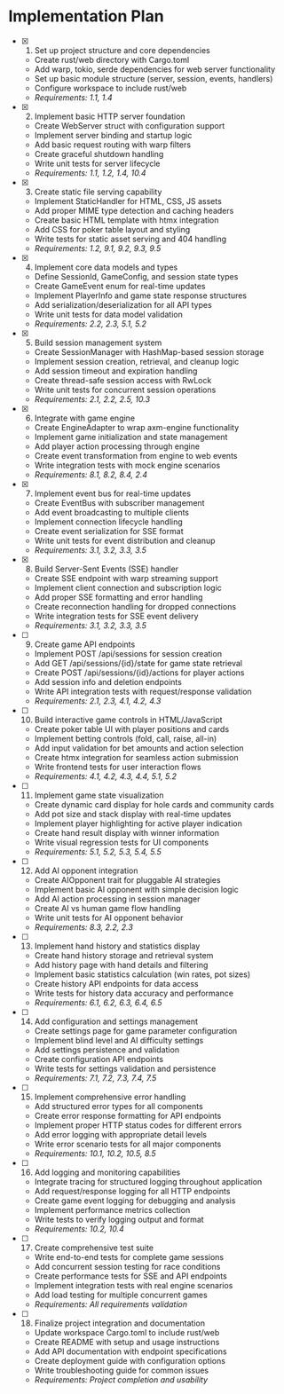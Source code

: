# Implementation Plan

- [x] 1. Set up project structure and core dependencies
  - Create rust/web directory with Cargo.toml
  - Add warp, tokio, serde dependencies for web server functionality
  - Set up basic module structure (server, session, events, handlers)
  - Configure workspace to include rust/web
  - _Requirements: 1.1, 1.4_

- [x] 2. Implement basic HTTP server foundation
  - Create WebServer struct with configuration support
  - Implement server binding and startup logic
  - Add basic request routing with warp filters
  - Create graceful shutdown handling
  - Write unit tests for server lifecycle
  - _Requirements: 1.1, 1.2, 1.4, 10.4_

- [x] 3. Create static file serving capability
  - Implement StaticHandler for HTML, CSS, JS assets
  - Add proper MIME type detection and caching headers
  - Create basic HTML template with htmx integration
  - Add CSS for poker table layout and styling
  - Write tests for static asset serving and 404 handling
  - _Requirements: 1.2, 9.1, 9.2, 9.3, 9.5_

- [x] 4. Implement core data models and types
  - Define SessionId, GameConfig, and session state types
  - Create GameEvent enum for real-time updates
  - Implement PlayerInfo and game state response structures
  - Add serialization/deserialization for all API types
  - Write unit tests for data model validation
  - _Requirements: 2.2, 2.3, 5.1, 5.2_

- [x] 5. Build session management system
  - Create SessionManager with HashMap-based session storage
  - Implement session creation, retrieval, and cleanup logic
  - Add session timeout and expiration handling
  - Create thread-safe session access with RwLock
  - Write unit tests for concurrent session operations
  - _Requirements: 2.1, 2.2, 2.5, 10.3_

- [x] 6. Integrate with game engine
  - Create EngineAdapter to wrap axm-engine functionality
  - Implement game initialization and state management
  - Add player action processing through engine
  - Create event transformation from engine to web events
  - Write integration tests with mock engine scenarios
  - _Requirements: 8.1, 8.2, 8.4, 2.4_

- [x] 7. Implement event bus for real-time updates
  - Create EventBus with subscriber management
  - Add event broadcasting to multiple clients
  - Implement connection lifecycle handling
  - Create event serialization for SSE format
  - Write unit tests for event distribution and cleanup
  - _Requirements: 3.1, 3.2, 3.3, 3.5_

- [x] 8. Build Server-Sent Events (SSE) handler
  - Create SSE endpoint with warp streaming support
  - Implement client connection and subscription logic
  - Add proper SSE formatting and error handling
  - Create reconnection handling for dropped connections
  - Write integration tests for SSE event delivery
  - _Requirements: 3.1, 3.2, 3.3, 3.5_

- [ ] 9. Create game API endpoints
  - Implement POST /api/sessions for session creation
  - Add GET /api/sessions/{id}/state for game state retrieval
  - Create POST /api/sessions/{id}/actions for player actions
  - Add session info and deletion endpoints
  - Write API integration tests with request/response validation
  - _Requirements: 2.1, 2.3, 4.1, 4.2, 4.3_

- [ ] 10. Build interactive game controls in HTML/JavaScript
  - Create poker table UI with player positions and cards
  - Implement betting controls (fold, call, raise, all-in)
  - Add input validation for bet amounts and action selection
  - Create htmx integration for seamless action submission
  - Write frontend tests for user interaction flows
  - _Requirements: 4.1, 4.2, 4.3, 4.4, 5.1, 5.2_

- [ ] 11. Implement game state visualization
  - Create dynamic card display for hole cards and community cards
  - Add pot size and stack display with real-time updates
  - Implement player highlighting for active player indication
  - Create hand result display with winner information
  - Write visual regression tests for UI components
  - _Requirements: 5.1, 5.2, 5.3, 5.4, 5.5_

- [ ] 12. Add AI opponent integration
  - Create AIOpponent trait for pluggable AI strategies
  - Implement basic AI opponent with simple decision logic
  - Add AI action processing in session manager
  - Create AI vs human game flow handling
  - Write unit tests for AI opponent behavior
  - _Requirements: 8.3, 2.2, 2.3_

- [ ] 13. Implement hand history and statistics display
  - Create hand history storage and retrieval system
  - Add history page with hand details and filtering
  - Implement basic statistics calculation (win rates, pot sizes)
  - Create history API endpoints for data access
  - Write tests for history data accuracy and performance
  - _Requirements: 6.1, 6.2, 6.3, 6.4, 6.5_

- [ ] 14. Add configuration and settings management
  - Create settings page for game parameter configuration
  - Implement blind level and AI difficulty settings
  - Add settings persistence and validation
  - Create configuration API endpoints
  - Write tests for settings validation and persistence
  - _Requirements: 7.1, 7.2, 7.3, 7.4, 7.5_

- [ ] 15. Implement comprehensive error handling
  - Add structured error types for all components
  - Create error response formatting for API endpoints
  - Implement proper HTTP status codes for different errors
  - Add error logging with appropriate detail levels
  - Write error scenario tests for all major components
  - _Requirements: 10.1, 10.2, 10.5, 8.5_

- [ ] 16. Add logging and monitoring capabilities
  - Integrate tracing for structured logging throughout application
  - Add request/response logging for all HTTP endpoints
  - Create game event logging for debugging and analysis
  - Implement performance metrics collection
  - Write tests to verify logging output and format
  - _Requirements: 10.2, 10.4_

- [ ] 17. Create comprehensive test suite
  - Write end-to-end tests for complete game sessions
  - Add concurrent session testing for race conditions
  - Create performance tests for SSE and API endpoints
  - Implement integration tests with real engine scenarios
  - Add load testing for multiple concurrent games
  - _Requirements: All requirements validation_

- [ ] 18. Finalize project integration and documentation
  - Update workspace Cargo.toml to include rust/web
  - Create README with setup and usage instructions
  - Add API documentation with endpoint specifications
  - Create deployment guide with configuration options
  - Write troubleshooting guide for common issues
  - _Requirements: Project completion and usability_
